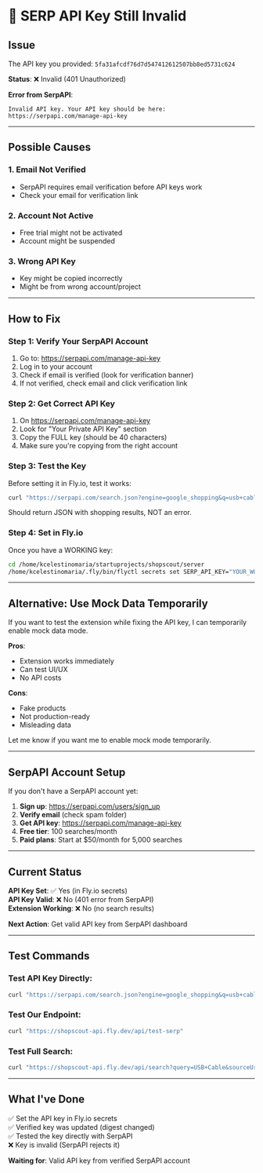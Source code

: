 # 🚨 SERP API Key Still Invalid

## Issue

The API key you provided: `5fa31afcdf76d7d547412612507bb8ed5731c624`

**Status**: ❌ Invalid (401 Unauthorized)

**Error from SerpAPI**:
```
Invalid API key. Your API key should be here: https://serpapi.com/manage-api-key
```

---

## Possible Causes

### 1. **Email Not Verified**
- SerpAPI requires email verification before API keys work
- Check your email for verification link

### 2. **Account Not Active**
- Free trial might not be activated
- Account might be suspended

### 3. **Wrong API Key**
- Key might be copied incorrectly
- Might be from wrong account/project

---

## How to Fix

### Step 1: Verify Your SerpAPI Account

1. Go to: https://serpapi.com/manage-api-key
2. Log in to your account
3. Check if email is verified (look for verification banner)
4. If not verified, check email and click verification link

### Step 2: Get Correct API Key

1. On https://serpapi.com/manage-api-key
2. Look for "Your Private API Key" section
3. Copy the FULL key (should be 40 characters)
4. Make sure you're copying from the right account

### Step 3: Test the Key

Before setting it in Fly.io, test it works:

```bash
curl "https://serpapi.com/search.json?engine=google_shopping&q=usb+cable&api_key=YOUR_KEY_HERE"
```

Should return JSON with shopping results, NOT an error.

### Step 4: Set in Fly.io

Once you have a WORKING key:

```bash
cd /home/kcelestinomaria/startuprojects/shopscout/server
/home/kcelestinomaria/.fly/bin/flyctl secrets set SERP_API_KEY="YOUR_WORKING_KEY" --app shopscout-api
```

---

## Alternative: Use Mock Data Temporarily

If you want to test the extension while fixing the API key, I can temporarily enable mock data mode.

**Pros**:
- Extension works immediately
- Can test UI/UX
- No API costs

**Cons**:
- Fake products
- Not production-ready
- Misleading data

Let me know if you want me to enable mock mode temporarily.

---

## SerpAPI Account Setup

If you don't have a SerpAPI account yet:

1. **Sign up**: https://serpapi.com/users/sign_up
2. **Verify email** (check spam folder)
3. **Get API key**: https://serpapi.com/manage-api-key
4. **Free tier**: 100 searches/month
5. **Paid plans**: Start at $50/month for 5,000 searches

---

## Current Status

**API Key Set**: ✅ Yes (in Fly.io secrets)  
**API Key Valid**: ❌ No (401 error from SerpAPI)  
**Extension Working**: ❌ No (no search results)  

**Next Action**: Get valid API key from SerpAPI dashboard

---

## Test Commands

### Test API Key Directly:
```bash
curl "https://serpapi.com/search.json?engine=google_shopping&q=usb+cable&api_key=YOUR_KEY"
```

### Test Our Endpoint:
```bash
curl "https://shopscout-api.fly.dev/api/test-serp"
```

### Test Full Search:
```bash
curl "https://shopscout-api.fly.dev/api/search?query=USB+Cable&sourceUrl=https://amazon.com"
```

---

## What I've Done

✅ Set the API key in Fly.io secrets  
✅ Verified key was updated (digest changed)  
✅ Tested the key directly with SerpAPI  
❌ Key is invalid (SerpAPI rejects it)  

**Waiting for**: Valid API key from verified SerpAPI account
